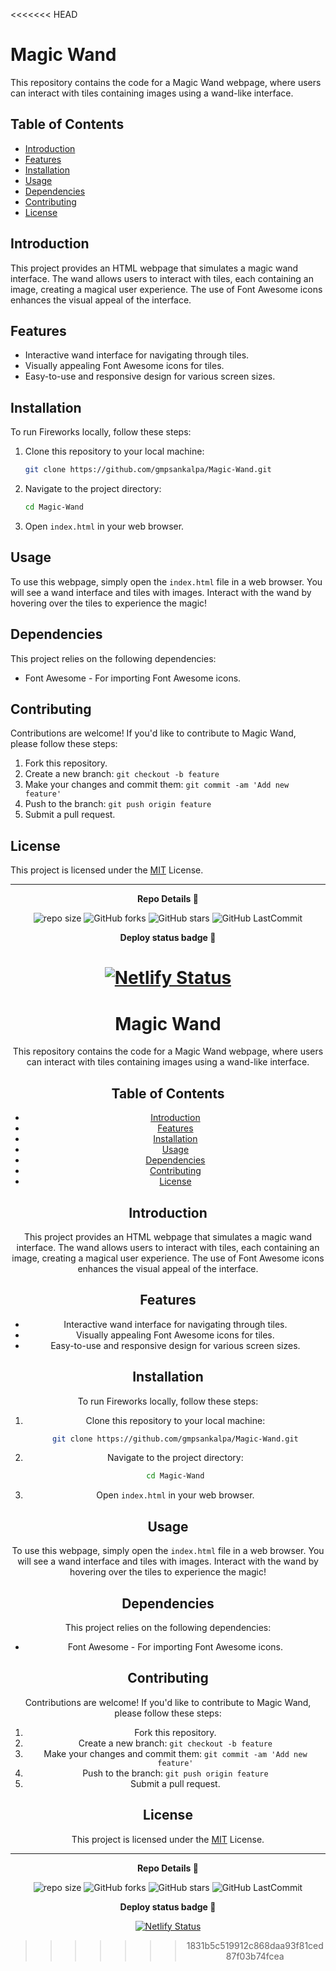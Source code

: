 <<<<<<< HEAD
# Magic Wand

This repository contains the code for a Magic Wand webpage, where users can interact with tiles containing images using a wand-like interface.

## Table of Contents

- [Introduction](#introduction)
- [Features](#features)
- [Installation](#installation)
- [Usage](#usage)
- [Dependencies](#dependencies)
- [Contributing](#contributing)
- [License](#license)

## Introduction

This project provides an HTML webpage that simulates a magic wand interface. The wand allows users to interact with tiles, each containing an image, creating a magical user experience. The use of Font Awesome icons enhances the visual appeal of the interface.

## Features

- Interactive wand interface for navigating through tiles.
- Visually appealing Font Awesome icons for tiles.
- Easy-to-use and responsive design for various screen sizes.

## Installation

To run Fireworks locally, follow these steps:

1. Clone this repository to your local machine:

    ```bash
    git clone https://github.com/gmpsankalpa/Magic-Wand.git

2. Navigate to the project directory: 

    ```bash
    cd Magic-Wand

3. Open `index.html` in your web browser.

## Usage

To use this webpage, simply open the `index.html` file in a web browser. You will see a wand interface and tiles with images. Interact with the wand by hovering over the tiles to experience the magic!

## Dependencies

This project relies on the following dependencies:

- Font Awesome - For importing Font Awesome icons.

## Contributing

Contributions are welcome! If you'd like to contribute to Magic Wand, please follow these steps:

1. Fork this repository.
2. Create a new branch: `git checkout -b feature`
3. Make your changes and commit them: `git commit -am 'Add new feature'`
4. Push to the branch: `git push origin feature`
5. Submit a pull request.

## License

This project is licensed under the [MIT](LICENSE) License.

---

<p align="center">
<b>
  Repo Details 🤙
</b>
</p>

<div align="center">

   ![repo size](https://img.shields.io/github/repo-size/gmpsankalpa/Magic-Wand?label=Repo%20Size&style=for-the-badge&labelColor=black&color=20bf6b)
   ![GitHub forks](https://img.shields.io/github/forks/gmpsankalpa/Magic-Wand?&labelColor=black&color=0fb9b1&style=for-the-badge)
   ![GitHub stars](https://img.shields.io/github/stars/gmpsankalpa/Magic-Wand?&labelColor=black&color=f7b731&style=for-the-badge)
   ![GitHub LastCommit](https://img.shields.io/github/last-commit/gmpsankalpa/Magic-Wand?logo=github&labelColor=black&color=d1d8e0&style=for-the-badge)

</div>

<p align="center">
<b>
  Deploy status badge 🤖
</b>
</p>  

<div align="center">
   
   [![Netlify Status](https://api.netlify.com/api/v1/badges/f8c54f31-10f6-42a4-80e6-342090a3c60e/deploy-status)](https://app.netlify.com/sites/gmp-Magic-Wand/deploys)
=======
# Magic Wand

This repository contains the code for a Magic Wand webpage, where users can interact with tiles containing images using a wand-like interface.

## Table of Contents

- [Introduction](#introduction)
- [Features](#features)
- [Installation](#installation)
- [Usage](#usage)
- [Dependencies](#dependencies)
- [Contributing](#contributing)
- [License](#license)

## Introduction

This project provides an HTML webpage that simulates a magic wand interface. The wand allows users to interact with tiles, each containing an image, creating a magical user experience. The use of Font Awesome icons enhances the visual appeal of the interface.

## Features

- Interactive wand interface for navigating through tiles.
- Visually appealing Font Awesome icons for tiles.
- Easy-to-use and responsive design for various screen sizes.

## Installation

To run Fireworks locally, follow these steps:

1. Clone this repository to your local machine:

    ```bash
    git clone https://github.com/gmpsankalpa/Magic-Wand.git

2. Navigate to the project directory: 

    ```bash
    cd Magic-Wand

3. Open `index.html` in your web browser.

## Usage

To use this webpage, simply open the `index.html` file in a web browser. You will see a wand interface and tiles with images. Interact with the wand by hovering over the tiles to experience the magic!

## Dependencies

This project relies on the following dependencies:

- Font Awesome - For importing Font Awesome icons.

## Contributing

Contributions are welcome! If you'd like to contribute to Magic Wand, please follow these steps:

1. Fork this repository.
2. Create a new branch: `git checkout -b feature`
3. Make your changes and commit them: `git commit -am 'Add new feature'`
4. Push to the branch: `git push origin feature`
5. Submit a pull request.

## License

This project is licensed under the [MIT](LICENSE) License.

---

<p align="center">
<b>
  Repo Details 🤙
</b>
</p>

<div align="center">

   ![repo size](https://img.shields.io/github/repo-size/gmpsankalpa/Magic-Wand?label=Repo%20Size&style=for-the-badge&labelColor=black&color=20bf6b)
   ![GitHub forks](https://img.shields.io/github/forks/gmpsankalpa/Magic-Wand?&labelColor=black&color=0fb9b1&style=for-the-badge)
   ![GitHub stars](https://img.shields.io/github/stars/gmpsankalpa/Magic-Wand?&labelColor=black&color=f7b731&style=for-the-badge)
   ![GitHub LastCommit](https://img.shields.io/github/last-commit/gmpsankalpa/Magic-Wand?logo=github&labelColor=black&color=d1d8e0&style=for-the-badge)

</div>

<p align="center">
<b>
  Deploy status badge 🤖
</b>
</p>  

<div align="center">
   
   [![Netlify Status](https://api.netlify.com/api/v1/badges/f8c54f31-10f6-42a4-80e6-342090a3c60e/deploy-status)](https://app.netlify.com/sites/gmp-Magic-Wand/deploys)
>>>>>>> 1831b5c519912c868daa93f81ced87f03b74fcea
</div>